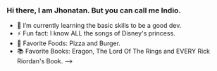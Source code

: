 ### Hi there, I am Jhonatan. But you can call me Indio.

- 🌱 I’m currently learning the basic skills to be a good dev.
- ⚡ Fun fact: I know ALL the songs of Disney's princess.
- 🍖 Favorite Foods: Pizza and Burger.
- 📚 Favorite Books: Eragon, The Lord Of The Rings and EVERY Rick Riordan's Book.
-->

